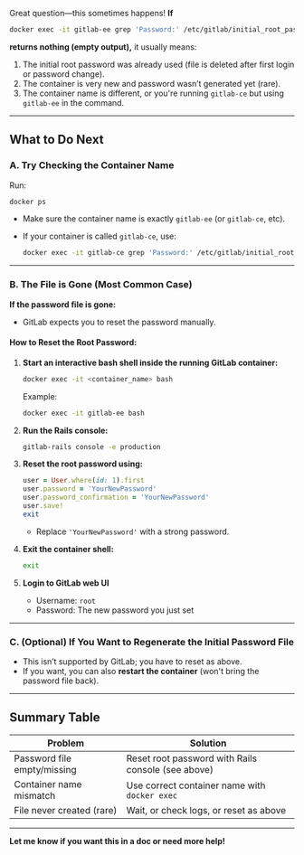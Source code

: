 Great question—this sometimes happens!
**If**

```bash
docker exec -it gitlab-ee grep 'Password:' /etc/gitlab/initial_root_password
```

**returns nothing (empty output),**
it usually means:

1. The initial root password was already used (file is deleted after first login or password change).
2. The container is very new and password wasn’t generated yet (rare).
3. The container name is different, or you're running `gitlab-ce` but using `gitlab-ee` in the command.

---

## **What to Do Next**

### **A. Try Checking the Container Name**

Run:

```bash
docker ps
```

* Make sure the container name is exactly `gitlab-ee` (or `gitlab-ce`, etc).
* If your container is called `gitlab-ce`, use:

  ```bash
  docker exec -it gitlab-ce grep 'Password:' /etc/gitlab/initial_root_password
  ```

---

### **B. The File is Gone (Most Common Case)**

**If the password file is gone:**

* GitLab expects you to reset the password manually.

#### **How to Reset the Root Password:**

1. **Start an interactive bash shell inside the running GitLab container:**

   ```bash
   docker exec -it <container_name> bash
   ```

   Example:

   ```bash
   docker exec -it gitlab-ee bash
   ```

2. **Run the Rails console:**

   ```bash
   gitlab-rails console -e production
   ```

3. **Reset the root password using:**

   ```ruby
   user = User.where(id: 1).first
   user.password = 'YourNewPassword'
   user.password_confirmation = 'YourNewPassword'
   user.save!
   exit
   ```

   * Replace `'YourNewPassword'` with a strong password.

4. **Exit the container shell:**

   ```bash
   exit
   ```

5. **Login to GitLab web UI**

   * Username: `root`
   * Password: The new password you just set

---

### **C. (Optional) If You Want to Regenerate the Initial Password File**

* This isn’t supported by GitLab; you have to reset as above.
* If you want, you can also **restart the container** (won't bring the password file back).

---

## **Summary Table**

| Problem                     | Solution                                           |
| --------------------------- | -------------------------------------------------- |
| Password file empty/missing | Reset root password with Rails console (see above) |
| Container name mismatch     | Use correct container name with `docker exec`      |
| File never created (rare)   | Wait, or check logs, or reset as above             |

---

**Let me know if you want this in a doc or need more help!**
